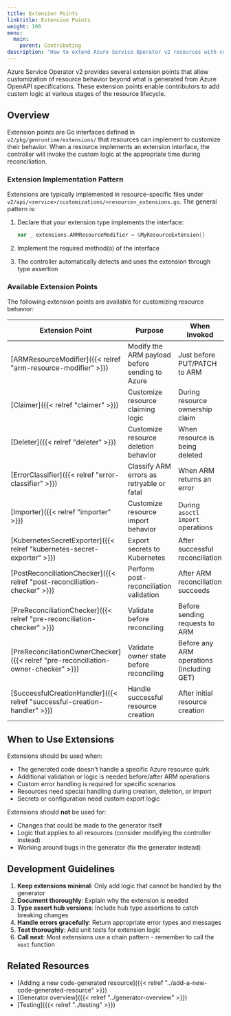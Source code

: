 ```yaml
---
title: Extension Points
linktitle: Extension Points
weight: 100
menu:
  main:
    parent: Contributing
description: "How to extend Azure Service Operator v2 resources with custom behavior"
---
```


Azure Service Operator v2 provides several extension points that allow customization of resource behavior beyond what is generated from Azure OpenAPI specifications. These extension points enable contributors to add custom logic at various stages of the resource lifecycle.

## Overview

Extension points are Go interfaces defined in `v2/pkg/genruntime/extensions/` that resources can implement to customize their behavior. When a resource implements an extension interface, the controller will invoke the custom logic at the appropriate time during reconciliation.

### Extension Implementation Pattern

Extensions are typically implemented in resource-specific files under `v2/api/<service>/customizations/<resource>_extensions.go`. The general pattern is:

1. Declare that your extension type implements the interface:
   ```go
   var _ extensions.ARMResourceModifier = &MyResourceExtension{}
   ```

2. Implement the required method(s) of the interface

3. The controller automatically detects and uses the extension through type assertion

### Available Extension Points

The following extension points are available for customizing resource behavior:

| Extension Point | Purpose | When Invoked |
|-----------------|---------|--------------|
| [ARMResourceModifier]({{< relref "arm-resource-modifier" >}}) | Modify the ARM payload before sending to Azure | Just before PUT/PATCH to ARM |
| [Claimer]({{< relref "claimer" >}}) | Customize resource claiming logic | During resource ownership claim |
| [Deleter]({{< relref "deleter" >}}) | Customize resource deletion behavior | When resource is being deleted |
| [ErrorClassifier]({{< relref "error-classifier" >}}) | Classify ARM errors as retryable or fatal | When ARM returns an error |
| [Importer]({{< relref "importer" >}}) | Customize resource import behavior | During `asoctl import` operations |
| [KubernetesSecretExporter]({{< relref "kubernetes-secret-exporter" >}}) | Export secrets to Kubernetes | After successful reconciliation |
| [PostReconciliationChecker]({{< relref "post-reconciliation-checker" >}}) | Perform post-reconciliation validation | After ARM reconciliation succeeds |
| [PreReconciliationChecker]({{< relref "pre-reconciliation-checker" >}}) | Validate before reconciling | Before sending requests to ARM |
| [PreReconciliationOwnerChecker]({{< relref "pre-reconciliation-owner-checker" >}}) | Validate owner state before reconciling | Before any ARM operations (including GET) |
| [SuccessfulCreationHandler]({{< relref "successful-creation-handler" >}}) | Handle successful resource creation | After initial resource creation |

## When to Use Extensions

Extensions should be used when:

- The generated code doesn't handle a specific Azure resource quirk
- Additional validation or logic is needed before/after ARM operations
- Custom error handling is required for specific scenarios
- Resources need special handling during creation, deletion, or import
- Secrets or configuration need custom export logic

Extensions should **not** be used for:

- Changes that could be made to the generator itself
- Logic that applies to all resources (consider modifying the controller instead)
- Working around bugs in the generator (fix the generator instead)

## Development Guidelines

1. **Keep extensions minimal**: Only add logic that cannot be handled by the generator
2. **Document thoroughly**: Explain why the extension is needed
3. **Type assert hub versions**: Include hub type assertions to catch breaking changes
4. **Handle errors gracefully**: Return appropriate error types and messages
5. **Test thoroughly**: Add unit tests for extension logic
6. **Call next**: Most extensions use a chain pattern - remember to call the `next` function

## Related Resources

- [Adding a new code-generated resource]({{< relref "../add-a-new-code-generated-resource" >}})
- [Generator overview]({{< relref "../generator-overview" >}})
- [Testing]({{< relref "../testing" >}})

